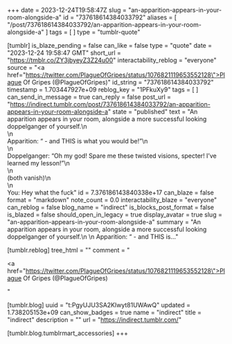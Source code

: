 +++
date = 2023-12-24T19:58:47Z
slug = "an-apparition-appears-in-your-room-alongside-a"
id = "737618614384033792"
aliases = [ "/post/737618614384033792/an-apparition-appears-in-your-room-alongside-a" ]
tags = [ ]
type = "tumblr-quote"

[tumblr]
is_blaze_pending = false
can_like = false
type = "quote"
date = "2023-12-24 19:58:47 GMT"
short_url = "https://tmblr.co/ZY3jbyeyZ3Z24u00"
interactability_reblog = "everyone"
source = "<a href=\"https://twitter.com/PlagueOfGripes/status/1076821119653552128\">Plague Of Gripes (@PlagueOfGripes)</a>"
id_string = "737618614384033792"
timestamp = 1.703447927e+09
reblog_key = "1PFkuXy9"
tags = [ ]
can_send_in_message = true
can_reply = false
post_url = "https://indirect.tumblr.com/post/737618614384033792/an-apparition-appears-in-your-room-alongside-a"
state = "published"
text = "An apparition appears in your room, alongside a more successful looking doppelganger of yourself.\n<br/>\n<br/>Apparition: &ldquo; - and THIS is what you would be!&rdquo;\n<br/>\n<br/>Doppelganger: &ldquo;Oh my god! Spare me these twisted visions, specter! I&rsquo;ve learned my lesson!&rdquo;\n<br/>\n<br/>(both vanish)\n<br/>\n<br/>You: Hey what the fuck"
id = 7.376186143840338e+17
can_blaze = false
format = "markdown"
note_count = 0.0
interactability_blaze = "everyone"
can_reblog = false
blog_name = "indirect"
is_blocks_post_format = false
is_blazed = false
should_open_in_legacy = true
display_avatar = true
slug = "an-apparition-appears-in-your-room-alongside-a"
summary = "An apparition appears in your room, alongside a more successful looking doppelganger of yourself.\n \n Apparition: “ - and THIS is..."

[tumblr.reblog]
tree_html = ""
comment = "<p><a href=\"https://twitter.com/PlagueOfGripes/status/1076821119653552128\">Plague Of Gripes (@PlagueOfGripes)</a></p>"

[tumblr.blog]
uuid = "t:PgyUJU3SA2Klwyt81UWAwQ"
updated = 1.738205153e+09
can_show_badges = true
name = "indirect"
title = "indirect"
description = ""
url = "https://indirect.tumblr.com/"

[tumblr.blog.tumblrmart_accessories]
+++
